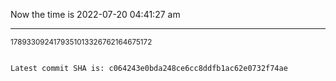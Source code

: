 Now the time is 2022-07-20 04:41:27 am

---

<small>1789330924179351013326762164675172</small>

```txt

Latest commit SHA is: c064243e0bda248ce6cc8ddfb1ac62e0732f74ae
```
